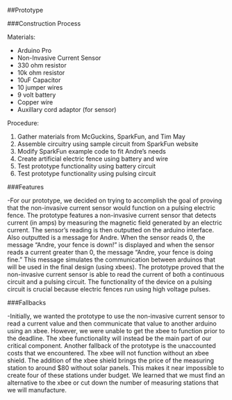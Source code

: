 ##Prototype

###Construction Process
	
Materials:
-	Arduino Pro 
-	Non-Invasive Current Sensor
-	330 ohm resistor
-	10k ohm resistor
-	10uF Capacitor
-	10 jumper wires
-	9 volt battery
-	Copper wire
-	Auxillary cord adaptor (for sensor)

Procedure:
1.	Gather materials from McGuckins, SparkFun, and Tim May
2.	Assemble circuitry using sample circuit from SparkFun website
3.	Modify SparkFun example code to fit Andre’s needs
4.	Create artificial electric fence using battery and wire
5.	Test prototype functionality using battery circuit
6.	Test prototype functionality using pulsing circuit

###Features

-For our prototype, we decided on trying to accomplish the goal of proving that the non-invasive current sensor would function on a pulsing electric fence. The prototype features a non-invasive current sensor that detects current (in amps) by measuring the magnetic field generated by an electric current. The sensor’s reading is then outputted on the arduino interface. Also outputted is a message for Andre. When the sensor reads 0, the message “Andre, your fence is down!” is displayed and when the sensor reads a current greater than 0, the message “Andre, your fence is doing fine.” This message simulates the communication between arduinos that will be used in the final design (using xbees). The prototype proved that the non-invasive current sensor is able to read the current of both a continuous circuit and a pulsing circuit. The functionality of the device on a pulsing circuit is crucial because electric fences run using high voltage pulses.

###Fallbacks

-Initially, we wanted the prototype to use the non-invasive current sensor to read a current value and then communicate that value to another arduino using an xbee. However, we were unable to get the xbee to function prior to the deadline. The xbee functionality will instead be the main part of our critical component. Another fallback of the prototype is the unaccounted costs that we encountered. The xbee will not function without an xbee shield. The addition of the xbee shield brings the price of the measuring station to around $80 without solar panels. This makes it near impossible to create four of these stations under budget. We learned that we must find an alternative to the xbee or cut down the number of measuring stations that we will manufacture. 
 
  
